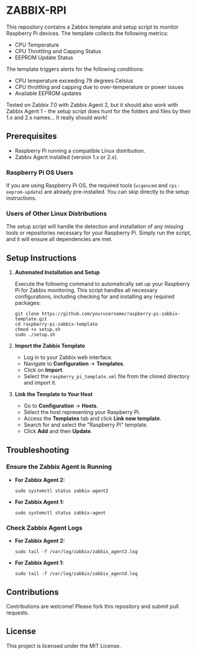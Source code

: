 # ZABBIX-RPI

This repository contains a Zabbix template and setup script to monitor Raspberry Pi devices. The template collects the following metrics:

- CPU Temperature
- CPU Throttling and Capping Status
- EEPROM Update Status

The template triggers alerts for the following conditions:
- CPU temperature exceeding 79 degrees Celsius
- CPU throttling and capping due to over-temperature or power issues
- Available EEPROM updates

Tested on Zabbix 7.0 with Zabbix Agent 2, but it should also work with Zabbix Agent 1 - the setup script does hunt for the folders and files by their 1.x and 2.x names... It really should work!

## Prerequisites

- Raspberry Pi running a compatible Linux distribution.
- Zabbix Agent installed (version 1.x or 2.x).

### Raspberry Pi OS Users
If you are using Raspberry Pi OS, the required tools (`vcgencmd` and `rpi-eeprom-update`) are already pre-installed. You can skip directly to the setup instructions.

### Users of Other Linux Distributions
The setup script will handle the detection and installation of any missing tools or repositories necessary for your Raspberry Pi. Simply run the script, and it will ensure all dependencies are met.

## Setup Instructions

1. **Automated Installation and Setup**

    Execute the following command to automatically set up your Raspberry Pi for Zabbix monitoring. This script handles all necessary configurations, including checking for and installing any required packages:

    ```
    git clone https://github.com/yourusername/raspberry-pi-zabbix-template.git
    cd raspberry-pi-zabbix-template
    chmod +x setup.sh
    sudo ./setup.sh
    ```

2. **Import the Zabbix Template**

    - Log in to your Zabbix web interface.
    - Navigate to **Configuration** -> **Templates**.
    - Click on **Import**.
    - Select the `raspberry_pi_template.xml` file from the cloned directory and import it.

3. **Link the Template to Your Host**

    - Go to **Configuration** -> **Hosts**.
    - Select the host representing your Raspberry Pi.
    - Access the **Templates** tab and click **Link new template**.
    - Search for and select the "Raspberry Pi" template.
    - Click **Add** and then **Update**.

## Troubleshooting

### Ensure the Zabbix Agent is Running

- **For Zabbix Agent 2:**
    ```
    sudo systemctl status zabbix-agent2
    ```

- **For Zabbix Agent 1:**
    ```
    sudo systemctl status zabbix-agent
    ```

### Check Zabbix Agent Logs

- **For Zabbix Agent 2:**
    ```
    sudo tail -f /var/log/zabbix/zabbix_agent2.log
    ```

- **For Zabbix Agent 1:**
    ```
    sudo tail -f /var/log/zabbix/zabbix_agentd.log
    ```

## Contributions

Contributions are welcome! Please fork this repository and submit pull requests.

## License

This project is licensed under the MIT License.
